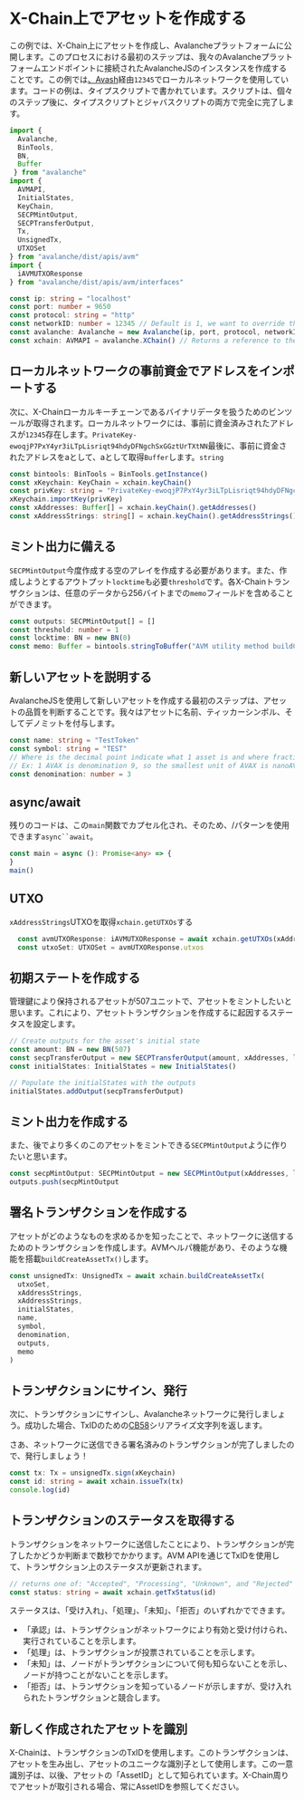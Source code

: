 # X-Chain上でアセットを作成する

この例では、X-Chain上にアセットを作成し、Avalancheプラットフォームに公開します。このプロセスにおける最初のステップは、我々のAvalancheプラットフォームエンドポイントに接続されたAvalancheJSのインスタンスを作成することです。この例では[、Avash](https://github.com/ava-labs/avalanche-docs/tree/bba457018ce99b2a1bdf51e488b136049254e330/build/tools/avash/README.md)経由`12345`でローカルネットワークを使用しています。コードの例は、タイプスクリプトで書かれています。スクリプトは、個々のステップ後に、タイプスクリプトとジャバスクリプトの両方で完全に完了します。

```typescript
import {
  Avalanche,
  BinTools,
  BN,
  Buffer
 } from "avalanche"
import {
  AVMAPI,
  InitialStates,
  KeyChain,
  SECPMintOutput,
  SECPTransferOutput,
  Tx,
  UnsignedTx,
  UTXOSet
} from "avalanche/dist/apis/avm"
import {
  iAVMUTXOResponse
} from "avalanche/dist/apis/avm/interfaces"

const ip: string = "localhost"
const port: number = 9650
const protocol: string = "http"
const networkID: number = 12345 // Default is 1, we want to override that for our local network
const avalanche: Avalanche = new Avalanche(ip, port, protocol, networkID)
const xchain: AVMAPI = avalanche.XChain() // Returns a reference to the X-Chain used by AvalancheJS
```

## ローカルネットワークの事前資金でアドレスをインポートする

次に、X-Chainローカルキーチェーンであるバイナリデータを扱うためのビンツールが取得されます。ローカルネットワークには、事前に資金済みされたアドレスが`12345`存在します。`PrivateKey-ewoqjP7PxY4yr3iLTpLisriqt94hdyDFNgchSxGGztUrTXtNN`最後に、事前に資金されたアドレスをaとして、aとして取得`Buffer`します。`string`

```typescript
const bintools: BinTools = BinTools.getInstance()
const xKeychain: KeyChain = xchain.keyChain()
const privKey: string = "PrivateKey-ewoqjP7PxY4yr3iLTpLisriqt94hdyDFNgchSxGGztUrTXtNN"
xKeychain.importKey(privKey)
const xAddresses: Buffer[] = xchain.keyChain().getAddresses()
const xAddressStrings: string[] = xchain.keyChain().getAddressStrings()
```

## ミント出力に備える

`SECPMintOutput`今度作成する空のアレイを作成する必要があります。また、作成しようとするアウトプット`locktime`も必要`threshold`です。各X-Chainトランザクションは、任意のデータから256バイトまでの`memo`フィールドを含めることができます。

```typescript
const outputs: SECPMintOutput[] = []
const threshold: number = 1
const locktime: BN = new BN(0)
const memo: Buffer = bintools.stringToBuffer("AVM utility method buildCreateAssetTx to create an ANT")
```

## 新しいアセットを説明する

AvalancheJSを使用して新しいアセットを作成する最初のステップは、アセットの品質を判断することです。我々はアセットに名前、ティッカーシンボル、そしてデノミットを付与します。

```typescript
const name: string = "TestToken"
const symbol: string = "TEST"
// Where is the decimal point indicate what 1 asset is and where fractional assets begin
// Ex: 1 AVAX is denomination 9, so the smallest unit of AVAX is nanoAVAX (nAVAX) at 10^-9 AVAX
const denomination: number = 3
```

## async/await

残りのコードは、この`main`関数でカプセル化され、そのため、/パターンを使用できます`async``await`。

```typescript
const main = async (): Promise<any> => {
}
main()
```

## UTXO

`xAddressStrings`UTXOを取得`xchain.getUTXOs`する

```typescript
  const avmUTXOResponse: iAVMUTXOResponse = await xchain.getUTXOs(xAddressStrings)
  const utxoSet: UTXOSet = avmUTXOResponse.utxos
```

## 初期ステートを作成する

管理鍵により保持されるアセットが507ユニットで、アセットをミントしたいと思います。これにより、アセットトランザクションを作成するに起因するステータスを設定します。

```typescript
// Create outputs for the asset's initial state
const amount: BN = new BN(507)
const secpTransferOutput = new SECPTransferOutput(amount, xAddresses, locktime, threshold)
const initialStates: InitialStates = new InitialStates()

// Populate the initialStates with the outputs
initialStates.addOutput(secpTransferOutput)
```

## ミント出力を作成する

また、後でより多くのこのアセットをミントできる`SECPMintOutput`ように作りたいと思います。

```typescript
const secpMintOutput: SECPMintOutput = new SECPMintOutput(xAddresses, locktime, threshold)
outputs.push(secpMintOutput
```

## 署名トランザクションを作成する

アセットがどのようなものを求めるかを知ったことで、ネットワークに送信するためのトランザクションを作成します。AVMヘルパ機能があり、そのような機能を搭載`buildCreateAssetTx()`します。

```typescript
const unsignedTx: UnsignedTx = await xchain.buildCreateAssetTx(
  utxoSet,
  xAddressStrings,
  xAddressStrings,
  initialStates,
  name,
  symbol,
  denomination,
  outputs,
  memo
)
```

## トランザクションにサイン、発行

次に、トランザクションにサインし、Avalancheネットワークに発行しましょう。成功した場合、TxIDのための[CB58](http://support.avalabs.org/en/articles/4587395-what-is-cb58)シリアライズ文字列を返します。

さあ、ネットワークに送信できる署名済みのトランザクションが完了しましたので、発行しましょう！

```typescript
const tx: Tx = unsignedTx.sign(xKeychain)
const id: string = await xchain.issueTx(tx)
console.log(id)
```

## トランザクションのステータスを取得する<a id="get-the-status-of-the-transaction"></a>

トランザクションをネットワークに送信したことにより、トランザクションが完了したかどうか判断まで数秒でかかります。AVM APIを通じてTxIDを使用して、トランザクション上のステータスが更新されます。

```typescript
// returns one of: "Accepted", "Processing", "Unknown", and "Rejected"
const status: string = await xchain.getTxStatus(id)
```

ステータスは、「受け入れ」、「処理」、「未知」、「拒否」のいずれかでできます。

* 「承認」は、トランザクションがネットワークにより有効と受け付けられ、実行されていることを示します。
* 「処理」は、トランザクションが投票されていることを示します。
* 「未知」は、ノードがトランザクションについて何も知らないことを示し、ノードが持つことがないことを示します。
* 「拒否」は、トランザクションを知っているノードが示しますが、受け入れられたトランザクションと競合します。

## 新しく作成されたアセットを識別<a id="identifying-the-newly-created-asset"></a>

X-Chainは、トランザクションのTxIDを使用します。このトランザクションは、アセットを生み出し、アセットのユニークな識別子として使用します。この一意識別子は、以後、アセットの「AssetID」として知られています。X-Chain周りでアセットが取引される場合、常にAssetIDを参照してください。


